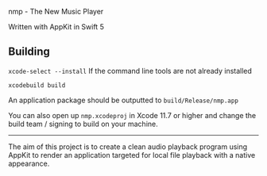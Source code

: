 nmp - The New Music Player

Written with AppKit in Swift 5


## Building

`xcode-select --install` If the command line tools are not already installed

`xcodebuild build` 

An application package should be outputted to `build/Release/nmp.app`

You can also open up `nmp.xcodeproj` in Xcode 11.7 or higher and change the build team / signing to build on your machine.

_______

The aim of this project is to create a clean audio playback program using AppKit to render an application targeted for local file playback with a native appearance.
